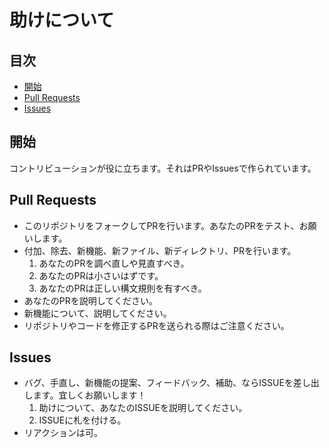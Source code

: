 # 助けについて

## 目次
- [開始](#開始)
- [Pull Requests](#pull-requests)
- [Issues](#issues)

## 開始
コントリビューションが役に立ちます。それはPRやIssuesで作られています。

## Pull Requests
- このリポジトリをフォークしてPRを行います。あなたのPRをテスト、お願いします。
- 付加、除去、新機能、新ファイル、新ディレクトリ、PRを行います。 
    1. あなたのPRを調べ直しや見直すべき。
    2. あなたのPRは小さいはずです。
    3. あなたのPRは正しい構文規則を有すべき。
- あなたのPRを説明してください。
- 新機能について、説明してください。
- リポジトリやコードを修正するPRを送られる際はご注意ください。

## Issues
-  バグ、手直し、新機能の提案、フィードバック、補助、ならISSUEを差し出します。宜しくお願いします！
    1. 助けについて、あなたのISSUEを説明してください。
    2. ISSUEに札を付ける。
-  リアクションは可。